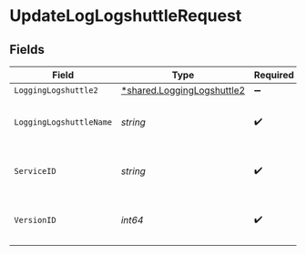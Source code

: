# UpdateLogLogshuttleRequest


## Fields

| Field                                                                   | Type                                                                    | Required                                                                | Description                                                             | Example                                                                 |
| ----------------------------------------------------------------------- | ----------------------------------------------------------------------- | ----------------------------------------------------------------------- | ----------------------------------------------------------------------- | ----------------------------------------------------------------------- |
| `LoggingLogshuttle2`                                                    | [*shared.LoggingLogshuttle2](../../models/shared/logginglogshuttle2.md) | :heavy_minus_sign:                                                      | N/A                                                                     |                                                                         |
| `LoggingLogshuttleName`                                                 | *string*                                                                | :heavy_check_mark:                                                      | The name for the real-time logging configuration.                       | test-log-endpoint                                                       |
| `ServiceID`                                                             | *string*                                                                | :heavy_check_mark:                                                      | Alphanumeric string identifying the service.                            | SU1Z0isxPaozGVKXdv0eY                                                   |
| `VersionID`                                                             | *int64*                                                                 | :heavy_check_mark:                                                      | Integer identifying a service version.                                  | 1                                                                       |